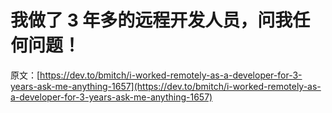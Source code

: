 # 我做了 3 年多的远程开发人员，问我任何问题！

原文：[https://dev.to/bmitch/i-worked-remotely-as-a-developer-for-3-years-ask-me-anything-1657](https://dev.to/bmitch/i-worked-remotely-as-a-developer-for-3-years-ask-me-anything-1657)